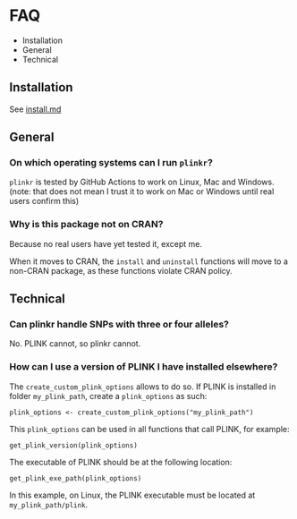 # FAQ

 * Installation
 * General
 * Technical

## Installation

See [install.md](install.md)

## General

### On which operating systems can I run `plinkr`?

`plinkr` is tested by GitHub Actions to work on Linux, Mac and Windows.
(note: that does not mean I trust it to work on Mac or Windows until
real users confirm this)

### Why is this package not on CRAN?

Because no real users have yet tested it, except me.

When it moves to CRAN, the `install` and `uninstall` functions will move
to a non-CRAN package, as these functions violate CRAN policy.

## Technical

### Can plinkr handle SNPs with three or four alleles?

No. PLINK cannot, so plinkr cannot.


### How can I use a version of PLINK I have installed elsewhere?

The `create_custom_plink_options` allows to do so.
If PLINK is installed in folder `my_plink_path`,
create a `plink_options` as such:
 

```
plink_options <- create_custom_plink_options("my_plink_path")
```

This `plink_options` can be used in all functions that call PLINK,
for example:

```
get_plink_version(plink_options)
```

The executable of PLINK should be at the following location:

```
get_plink_exe_path(plink_options)
```

In this example, on Linux, 
the PLINK executable must be located at `my_plink_path/plink`.


